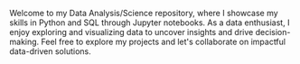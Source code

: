 Welcome to my Data Analysis/Science repository, where I showcase my skills in Python and SQL through Jupyter notebooks. As a data enthusiast, I enjoy exploring and visualizing data to uncover insights and drive decision-making. Feel free to explore my projects and let's collaborate on impactful data-driven solutions.
